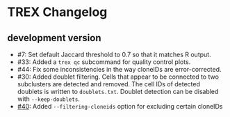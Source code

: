 # TREX Changelog

## development version

* #7: Set default Jaccard threshold to 0.7 so that it matches R output.
* #33: Added a `trex qc` subcommand for quality control plots.
* #44: Fix some inconsistencies in the way cloneIDs are error-corrected.
* #30: Added doublet filtering. Cells that appear to be connected to two
  subclusters are detected and removed. The cell IDs of detected doublets
  is written to `doublets.txt`. Doublet detection can be disabled with
  `--keep-doublets`.
* [#40](https://github.com/frisen-lab/TREX/issues/40): Added `--filtering-cloneids` option for excluding certain cloneIDs